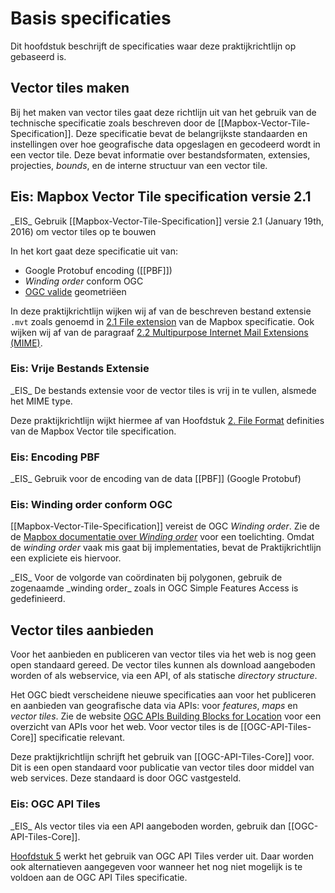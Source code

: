 # Basis specificaties

Dit hoofdstuk beschrijft de specificaties waar deze praktijkrichtlijn op gebaseerd is.

## Vector tiles maken

Bij het maken van vector tiles gaat deze richtlijn uit van het gebruik van de technische specificatie zoals beschreven door de [[Mapbox-Vector-Tile-Specification]]. Deze specificatie bevat de belangrijkste standaarden en instellingen over hoe geografische data opgeslagen en gecodeerd wordt in een vector tile. Deze bevat informatie over bestandsformaten, extensies, projecties, _bounds_, en de interne structuur van een vector tile.

## Eis: Mapbox Vector Tile specification versie 2.1
<div class="advisement">
_EIS_ Gebruik [[Mapbox-Vector-Tile-Specification]] versie 2.1 (January 19th, 2016) om vector tiles op te bouwen
</div>

In het kort gaat deze specificatie uit van:

* Google Protobuf encoding ([[PBF]])
* _Winding order_ conform OGC
* [OGC valide](https://www.ogc.org/standards/sfa) geometriëen

In deze praktijkrichtlijn wijken wij af van de beschreven bestand extensie `.mvt` zoals genoemd in [2.1 File extension](https://github.com/mapbox/vector-tile-spec/tree/master/2.1#21-file-extension) van de Mapbox specificatie. Ook wijken wij af van de paragraaf [2.2 Multipurpose Internet Mail Extensions (MIME)](https://github.com/mapbox/vector-tile-spec/tree/master/2.1#22-multipurpose-internet-mail-extensions-mime).

### Eis: Vrije Bestands Extensie

<div class="advisement">
_EIS_ De bestands extensie voor de vector tiles is vrij in te vullen, alsmede het MIME type.

Deze praktijkrichtlijn wijkt hiermee af van Hoofdstuk [2. File Format](https://github.com/mapbox/vector-tile-spec/tree/master/2.1#2-file-format) definities van de Mapbox Vector tile specification.
</div>

### Eis: Encoding PBF

<div class="advisement">
_EIS_ Gebruik voor de encoding van de data [[PBF]] (Google Protobuf)
</div>

### Eis: Winding order conform OGC
[[Mapbox-Vector-Tile-Specification]] vereist de OGC _Winding order_. Zie de de [Mapbox documentatie over _Winding order_](https://docs.mapbox.com/vector-tiles/specification/#winding-order) voor een toelichting. Omdat de _winding order_ vaak mis gaat bij implementaties, bevat de Praktijkrichtlijn een expliciete eis hiervoor.

<div class="advisement">
_EIS_ Voor de volgorde van coördinaten bij polygonen, gebruik de zogenaamde _winding order_ zoals in OGC Simple Features Access is gedefinieerd.
</div>

## Vector tiles aanbieden

Voor het aanbieden en publiceren van vector tiles via het web is nog geen open standaard gereed. De vector tiles kunnen als download aangeboden worden of als webservice, via een API, of als statische _directory structure_.

Het OGC biedt verscheidene nieuwe specificaties aan voor het publiceren en aanbieden van geografische data via APIs: voor _features_, _maps_ en _vector tiles_. Zie de website [OGC APIs Building Blocks for Location](https://ogcapi.ogc.org/) voor een overzicht van APIs voor het web. Voor vector tiles is de [[OGC-API-Tiles-Core]] specificatie relevant.

Deze praktijkrichtlijn schrijft het gebruik van [[OGC-API-Tiles-Core]] voor. Dit is een open standaard voor publicatie van vector tiles door middel van web services. Deze standaard is door OGC vastgesteld. 

### Eis: OGC API Tiles
<div class="advisement">
_EIS_ Als vector tiles via een API aangeboden worden, gebruik dan [[OGC-API-Tiles-Core]].
</div>

[Hoofdstuk 5](#Publicatie) werkt het gebruik van OGC API Tiles verder uit. Daar worden ook alternatieven aangegeven voor wanneer het nog niet mogelijk is te voldoen aan de OGC API Tiles specificatie.
